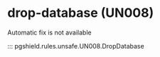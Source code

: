 # drop-database (UN008)

Automatic fix is not available

::: pgshield.rules.unsafe.UN008.DropDatabase


